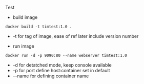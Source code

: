 Test 

- build image
```
docker build -t timtest:1.0 .
```
- -t for tag of image, ease of ref later include version number

- run image
```
docker run -d -p 9090:80 --name webserver timtest:1.0
```

- -d for detatched mode, keep console available
- -p for port define host:container set in default
- --name for defining container name
